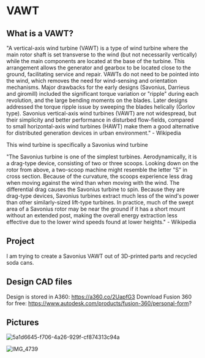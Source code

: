 # VAWT #

## What is a VAWT? ##

"A vertical-axis wind turbine (VAWT) is a type of wind turbine where the main rotor shaft is set transverse to the wind (but not necessarily vertically) while the main components 
are located at the base of the turbine. This arrangement allows the generator and gearbox to be located close to the ground, facilitating service and repair. VAWTs do not need to 
be pointed into the wind, which removes the need for wind-sensing and orientation mechanisms. Major drawbacks for the early designs (Savonius, Darrieus and giromill) 
included the significant torque variation or "ripple" during each revolution, and the large bending moments on the blades. Later designs addressed the torque ripple issue by
sweeping the blades helically (Gorlov type). Savonius vertical-axis wind turbines (VAWT) are not widespread, but their simplicity and better performance in disturbed 
flow-fields, compared to small horizontal-axis wind turbines (HAWT) make them a good alternative for distributed generation devices in urban environment." - Wikipedia


This wind turbine is specifically a Savonius wind turbine

"The Savonius turbine is one of the simplest turbines. Aerodynamically, it is a drag-type device, consisting of two or three scoops. Looking down on the rotor from above, a two-scoop machine might resemble the letter "S" in cross section. Because of the curvature, the scoops experience less drag when moving against the wind than when moving with the wind. The differential drag causes the Savonius turbine to spin. Because they are drag-type devices, Savonius turbines extract much less of the wind's power than other similarly-sized lift-type turbines. In practice, much of the swept area of a Savonius rotor may be near the ground if it has a short mount without an extended post, making the overall energy extraction less effective due to the lower wind speeds found at lower heights." - Wikipedia

## Project ##

I am trying to create a Savonius VAWT out of 3D-printed parts and recycled soda cans. 

## Design CAD files ##

Design is stored in A360: https://a360.co/2UapfG3
Download Fusion 360 for free: https://www.autodesk.com/products/fusion-360/personal-form?

## Pictures ##

![5a1d6645-f706-4a26-929f-cf874313c94a](https://user-images.githubusercontent.com/75654428/125543789-885bb430-39df-42e5-985b-34c44e4a22f6.PNG)

![IMG_4739](https://user-images.githubusercontent.com/75654428/125848049-cb36e945-71c5-427a-9389-f16a1696839f.png)



